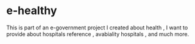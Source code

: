 # e-healthy
This is part of an e-government project I created about health , I want to provide about hospitals reference , avabiality hospitals , and much more. 
